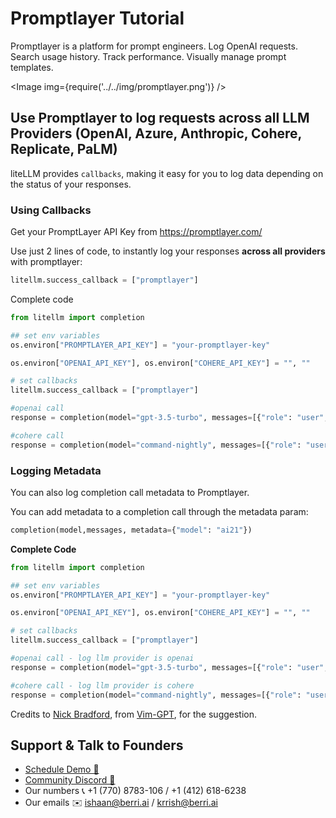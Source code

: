 # Promptlayer Tutorial

Promptlayer is a platform for prompt engineers. Log OpenAI requests. Search usage history. Track performance. Visually manage prompt templates.

<Image img={require('../../img/promptlayer.png')} />

## Use Promptlayer to log requests across all LLM Providers (OpenAI, Azure, Anthropic, Cohere, Replicate, PaLM)

liteLLM provides `callbacks`, making it easy for you to log data depending on the status of your responses.

### Using Callbacks

Get your PromptLayer API Key from https://promptlayer.com/

Use just 2 lines of code, to instantly log your responses **across all providers** with promptlayer:

```python
litellm.success_callback = ["promptlayer"]

```

Complete code

```python
from litellm import completion

## set env variables
os.environ["PROMPTLAYER_API_KEY"] = "your-promptlayer-key"

os.environ["OPENAI_API_KEY"], os.environ["COHERE_API_KEY"] = "", ""

# set callbacks
litellm.success_callback = ["promptlayer"]

#openai call
response = completion(model="gpt-3.5-turbo", messages=[{"role": "user", "content": "Hi 👋 - i'm openai"}])

#cohere call
response = completion(model="command-nightly", messages=[{"role": "user", "content": "Hi 👋 - i'm cohere"}])
```

### Logging Metadata 

You can also log completion call metadata to Promptlayer. 

You can add metadata to a completion call through the metadata param: 
```python 
completion(model,messages, metadata={"model": "ai21"})
```

**Complete Code**
```python
from litellm import completion

## set env variables
os.environ["PROMPTLAYER_API_KEY"] = "your-promptlayer-key"

os.environ["OPENAI_API_KEY"], os.environ["COHERE_API_KEY"] = "", ""

# set callbacks
litellm.success_callback = ["promptlayer"]

#openai call - log llm provider is openai
response = completion(model="gpt-3.5-turbo", messages=[{"role": "user", "content": "Hi 👋 - i'm openai"}], metadata={"provider": "openai"})

#cohere call - log llm provider is cohere
response = completion(model="command-nightly", messages=[{"role": "user", "content": "Hi 👋 - i'm cohere"}], metadata={"provider": "cohere"})
```

Credits to [Nick Bradford](https://github.com/nsbradford), from [Vim-GPT](https://github.com/nsbradford/VimGPT), for the suggestion. 

## Support & Talk to Founders

- [Schedule Demo 👋](https://calendly.com/d/4mp-gd3-k5k/berriai-1-1-onboarding-litellm-hosted-version)
- [Community Discord 💭](https://discord.gg/wuPM9dRgDw)
- Our numbers 📞 +1 (770) 8783-106 / ‭+1 (412) 618-6238‬
- Our emails ✉️ ishaan@berri.ai / krrish@berri.ai